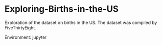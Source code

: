 # Exploring-Births-in-the-US
Exploration of the dataset on births in the US.
The dataset was compiled by FiveThirtyEight.

Environment: jupyter

